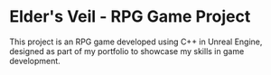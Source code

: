 # Elder's Veil - RPG Game Project

This project is an RPG game developed using C++ in Unreal Engine, designed as part of my portfolio to showcase my skills in game development. 
